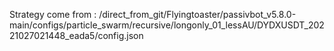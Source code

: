 Strategy come from : /direct_from_git/Flyingtoaster/passivbot_v5.8.0-main/configs/particle_swarm/recursive/longonly_01_lessAU/DYDXUSDT_20221027021448_eada5/config.json